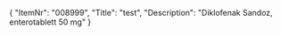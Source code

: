 {
  "ItemNr": "008999",
  "Title": "test",
  "Description": "Diklofenak Sandoz, enterotablett 50 mg"
}